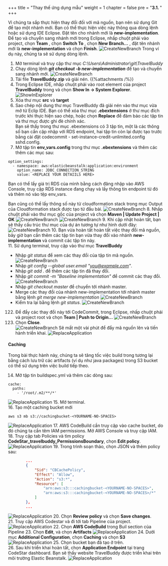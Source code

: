 +++
title = "Thay thế ứng dụng mẫu"
weight = 1
chapter = false
pre = "<b>3.1. </b>"
+++

Vì chúng ta sắp thực hiện thay đổi đối với mã nguồn, bạn nên sử dụng Git để tạo một nhánh mới. Bạn có thể thực hiện việc này thông qua dòng lệnh hoặc sử dụng IDE Eclipse. Đặt tên cho nhánh mới là **new-implementation**. Để tạo và chuyển sang nhánh mới trong Eclipse, nhấp chuột phải vào project, chọn **Team** , chọn **Switch To** , chọn **New Branch…** , đặt tên nhánh mới là **new-implementation** và chọn **Finish**.
![CreateNewBranch](../../../images/3/1.png?width=90pc)
Trong ví dụ này, chúng ta sẽ sử dụng dòng lệnh.
1. Mở terminal và truy cập thư mục *C:\Users\Administrator\git\TravelBuddy* 
2. Chạy dòng lệnh ***git checkout -b new-implementation*** để tạo và chuyển sang nhánh mới.
![CreateNewBranch](../../../images/3/2.png?width=90pc)
3. Tải file **TravelBuddy.zip** và giải nén.
{{%attachments /%}}
4. Trong Eclipse IDE, nhấp chuột phải vào root element của project **TravelBuddy** trong và chọn **Show In -> System Explorer**.
![ShowInExplorer](../../../images/3/3.png?width=90pc)
5. Xóa thư mục **src** và **target**
6. Sao chép nội dung thư mục TravelBuddy đã giải nén vào thư mục vừa mở từ Eclip IDE. Bạn có thể xóa thư mục **.ebextensions**  ở thư mục đích trước khi thực hiện sao chép, hoặc chọn **Replace** để đảm bảo các tập tin và thư mục được ghi đè chính xác.\
Bạn sẽ thấy trong thư mục .ebextensions có 3 tập tin, một là các thông số bạn cần cập nhập với RDS endpoint, hai tập tin còn lại được tạo trước bằng cài đặt codecommit - set-instance-credit-unlimited.config sshd.config.
7. Mở tập tin **env_vars.config** trong thư mục **.ebextensions** và thêm các thêm các mục sau:
```
option_settings:
  - namespace: aws:elasticbeanstalk:application:environment
    option_name: JDBC_CONNECTION_STRING
    value: <REPLACE YOUR DETAIILS HERE>
```
Bạn có thể lấy giá trị RDS của mình bằng cách đăng nhập vào AWS Console, truy cập RDS instance đang chạy và lấy thông tin endpoint từ đó và thêm nó vào tệp env_vars.

Bạn cũng có thể lấy thông số này từ cloudformation stack trong mục Output của Cloudformation stack được tạo từ đầu bài.
![CreateNewBranch](../../../images/3/4.png?width=90pc)
8. Nhấp chuột phải vào thư mục gốc của project và chọn **Maven | Update Project | OK**
![CreateNewBranch](../../../images/3/5.png?width=90pc)
![CreateNewBranch](../../../images/3/6.png?width=90pc)
9.  Khi cập nhật hoàn tất, bạn sẽ thấy cấu trúc thư mục của dự án tương tự như hình dưới đây:
![CreateNewBranch](../../../images/3/7.png?width=90pc)
10. Bạn vừa hoàn tất hoàn tất việc thay đổi mã nguồn, bây giờ bạn cần thêm các tập tin bạn vừa thay đổi vào nhánh **new-implementation** và commit các tập tin này.\
11. Sử dụng terminal, truy cập vào thư mục **TravelBuddy**

- Nhập *git status* để xem các thay đổi của tập tin mã nguồn.
![CreateNewBranch](../../../images/3/8.png?width=90pc)
- Nhập *git config --global user.email "you@example.com"*.
- Nhập *git add .* để thêm các tập tin đã thay đổi.
- Nhập *git commit -m "Baseline implementation"* để commit các thay đổi.
![CreateNewBranch](../../../images/3/9.png?width=90pc)
- Nhập *git checkout master* để chuyển tới nhánh master.
- Merge các thay đổi của nhánh new-implementation tới nhánh master bằng lệnh *git merge new-implementation*
![CreateNewBranch](../../../images/3/10.png?width=90pc)
- Kiểm tra lại bằng lệnh *git status*.
![CreateNewBranch](../../../images/3/11.png?width=90pc)
122.  Để đẩy các thay đổi này tới CodeCommit, trong Eclipse, nhấp chuột phải và project root và chọn **Team | Push to Origin…**
![CreateNewBranch](../../../images/3/12.png?width=90pc)
13.  Chọn **Close**.\
![CreateNewBranch](../../../images/3/13.png?width=90pc)
Sẽ mất một vài phút để đẩy mã nguồn lên và tiến hành triển khai.
![ReplaceApplication](../../../images/3/14.png?width=90pc)
#### Caching
Trong bài thực hành này, chúng ta sẽ tăng tốc việc build trong tương lại bằng cách lưu trữ các artifacts (ví dụ như java packages) trong S3 bucket có thể sử dụng trên việc build tiếp theo.

14. Mở tập tin buildspec.yml và thêm các dòng sau:
```
cache:
  paths:
    - '/root/.m2/**/*'
```
![ReplaceApplication](../../../images/3/15.png?width=90pc)
15. Mở terminal.\
16. Tạo một caching bucket mới
```
aws s3 mb s3://cachingbucket-<YOURNAME-NO-SPACES>
```
![ReplaceApplication](../../../images/3/16.png?width=90pc)
17. AWS CodeBuild cần truy cập vào cache bucket, do đó chúng ta cần têm IAM permissions. Mở AWS Console và truy cập IAM.\
18. Truy cập tab Policies và tìm policy **CodeStar_travelbuddy_PermissionsBoundary**, chọn **Edit policy**.
![ReplaceApplication](../../../images/3/17.png?width=90pc)
19. Trong trình soạn thảo, chọn JSON và thêm policy sau:
``` JSON
        ...
        {
            "Sid": "CBCachePolicy",
            "Effect": "Allow",
            "Action": "s3:*",
            "Resource": [
                "arn:aws:s3:::cachingbucket-<YOURNAME-NO-SPACES>",
                "arn:aws:s3:::cachingbucket-<YOURNAME-NO-SPACES>/*"
            ]
        },
        ...
```
![ReplaceApplication](../../../images/3/18.png?width=90pc)
20. Chọn **Review policy** và chọn **Save changes**.\
21. Truy cập AWS Codestar và đi tới tab Pipeline của project.
![ReplaceApplication](../../../images/3/19.png?width=90pc)
22. Chọn **AWS CodeBuild** trong Buil section của Pipeline
23. Chọn **Edit**, và chọn **Artifacts**
![ReplaceApplication](../../../images/3/20.png?width=90pc)
24. Dưới mục **Additional Configuration**, chọn **Caching** và chọn **S3**
![ReplaceApplication](../../../images/3/21.png?width=90pc)
25. Chọn bucket bạn đã tạo ở trên.\
26. Sau khi triển khai hoàn tất, chọn **Application Endpoint** tại trang CodeStar dashboard. Bạn sẽ thấy website TravelBuddy được triển khai trên môi trường Elastic Beanstalk.
![ReplaceApplication](../../../images/3/25.png?width=90pc)
